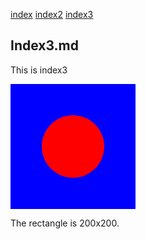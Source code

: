 
<style>
rect { fill:blue; }
p { stroke:blue; }
circle { fill:red; }
</style>

[index](index.html)
[index2](index2.html)
[index3](index3.html)

## Index3.md
This is index3


<svg width="200" height="200" viewBox="0 0 200 200" >
<rect width="200" height="200" x="0" y="0" />
<circle cx="100" cy="100" r="50" />
</svg>


The rectangle is 200x200.
